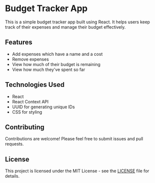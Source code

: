 # Budget Tracker App

This is a simple budget tracker app built using React. It helps users keep track of their expenses and manage their budget effectively.

## Features

- Add expenses which have a name and a cost
- Remove expenses
- View how much of their budget is remaining
- View how much they've spent so far


## Technologies Used

- React
- React Context API
- UUID for generating unique IDs
- CSS for styling

## Contributing

Contributions are welcome! Please feel free to submit issues and pull requests.

## License

This project is licensed under the MIT License - see the [LICENSE](LICENSE) file for details.